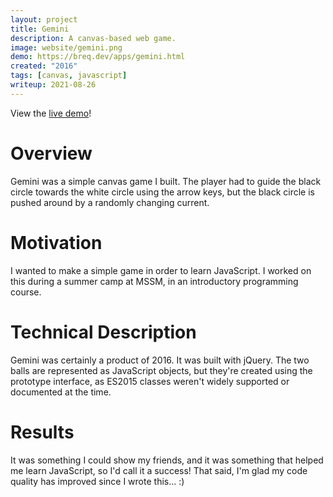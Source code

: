 ```yaml
---
layout: project
title: Gemini
description: A canvas-based web game.
image: website/gemini.png
demo: https://breq.dev/apps/gemini.html
created: "2016"
tags: [canvas, javascript]
writeup: 2021-08-26
---
```


<div className="text-center my-4 text-2xl">View the <a href="https://breq.dev/apps/gemini.html">live demo</a>!</div>

# Overview

Gemini was a simple canvas game I built. The player had to guide the black circle towards the white circle using the arrow keys, but the black circle is pushed around by a randomly changing current.

# Motivation

I wanted to make a simple game in order to learn JavaScript. I worked on this during a summer camp at MSSM, in an introductory programming course.

# Technical Description

Gemini was certainly a product of 2016. It was built with jQuery. The two balls are represented as JavaScript objects, but they're created using the prototype interface, as ES2015 classes weren't widely supported or documented at the time.

# Results

It was something I could show my friends, and it was something that helped me learn JavaScript, so I'd call it a success! That said, I'm glad my code quality has improved since I wrote this... :)
